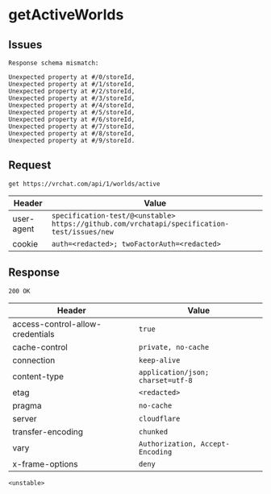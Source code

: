 # getActiveWorlds

## Issues
```
Response schema mismatch:

Unexpected property at #/0/storeId,
Unexpected property at #/1/storeId,
Unexpected property at #/2/storeId,
Unexpected property at #/3/storeId,
Unexpected property at #/4/storeId,
Unexpected property at #/5/storeId,
Unexpected property at #/6/storeId,
Unexpected property at #/7/storeId,
Unexpected property at #/8/storeId,
Unexpected property at #/9/storeId.
```

## Request
`get https://vrchat.com/api/1/worlds/active`

| Header | Value |
| ------ | ----- |
| user-agent | `specification-test/@<unstable> https://github.com/vrchatapi/specification-test/issues/new` |
| cookie | `auth=<redacted>; twoFactorAuth=<redacted>` |


## Response
`200 OK`

| Header | Value |
| ------ | ----- |
| access-control-allow-credentials | `true` |
| cache-control | `private, no-cache` |
| connection | `keep-alive` |
| content-type | `application/json; charset=utf-8` |
| etag | `<redacted>` |
| pragma | `no-cache` |
| server | `cloudflare` |
| transfer-encoding | `chunked` |
| vary | `Authorization, Accept-Encoding` |
| x-frame-options | `deny` |

```jsonc
<unstable>
```
